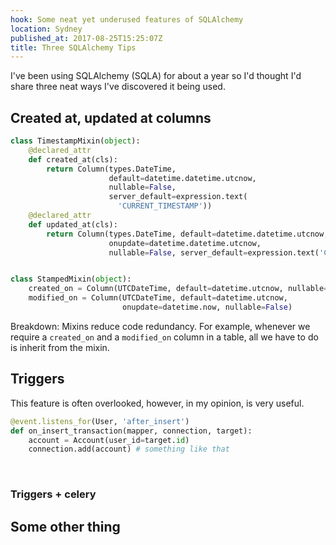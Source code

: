 ```yaml
---
hook: Some neat yet underused features of SQLAlchemy
location: Sydney
published_at: 2017-08-25T15:25:07Z
title: Three SQLAlchemy Tips
---
```


I've been using SQLAlchemy (SQLA) for about a year so I'd thought I'd share
three neat ways I've discovered it being used.

## Created at, updated at columns

``` python
class TimestampMixin(object):
    @declared_attr
    def created_at(cls):
        return Column(types.DateTime,
                      default=datetime.datetime.utcnow,
                      nullable=False,
                      server_default=expression.text(
                        'CURRENT_TIMESTAMP'))
    @declared_attr
    def updated_at(cls):
        return Column(types.DateTime, default=datetime.datetime.utcnow,
                      onupdate=datetime.datetime.utcnow,
                      nullable=False, server_default=expression.text('CURRENT_TIMESTAMP')


class StampedMixin(object):
    created_on = Column(UTCDateTime, default=datetime.utcnow, nullable=False)
    modified_on = Column(UTCDateTime, default=datetime.utcnow,
                         onupdate=datetime.now, nullable=False)
```

Breakdown: Mixins reduce code redundancy. For example, whenever we require a `created_on` and a `modified_on` column in a table, all we have to do is inherit from the mixin.



## Triggers

This feature is often overlooked, however, in my opinion, is very useful.

``` python
@event.listens_for(User, 'after_insert')
def on_insert_transaction(mapper, connection, target):
    account = Account(user_id=target.id)
    connection.add(account) # something like that
```

 

### Triggers + celery



## Some other thing



 
 
